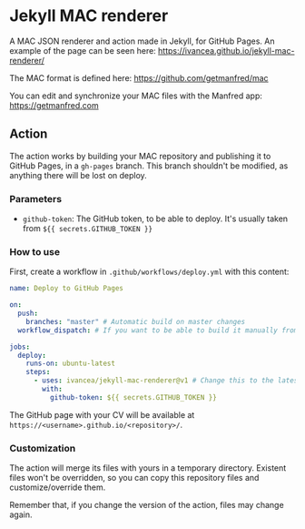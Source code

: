 # Jekyll MAC renderer

A MAC JSON renderer and action made in Jekyll, for GitHub Pages. An example of the page can be seen here: <https://ivancea.github.io/jekyll-mac-renderer/>

The MAC format is defined here: <https://github.com/getmanfred/mac>

You can edit and synchronize your MAC files with the Manfred app: <https://getmanfred.com>

## Action

The action works by building your MAC repository and publishing it to GitHub Pages, in a `gh-pages` branch. This branch shouldn't be modified, as anything there will be lost on deploy.

### Parameters

- `github-token`: The GitHub token, to be able to deploy. It's usually taken from `${{ secrets.GITHUB_TOKEN }}`

### How to use

First, create a workflow in `.github/workflows/deploy.yml` with this content:

```yaml
name: Deploy to GitHub Pages

on:
  push:
    branches: "master" # Automatic build on master changes
  workflow_dispatch: # If you want to be able to build it manually from any branch

jobs:
  deploy:
    runs-on: ubuntu-latest
    steps:
      - uses: ivancea/jekyll-mac-renderer@v1 # Change this to the latest version
        with:
          github-token: ${{ secrets.GITHUB_TOKEN }}
```

The GitHub page with your CV will be available at `https://<username>.github.io/<repository>/`.

### Customization

The action will merge its files  with yours in a temporary directory.
Existent files won't be overridden, so you can copy this repository files and customize/override them.

Remember that, if you change the version of the action, files may change again.
